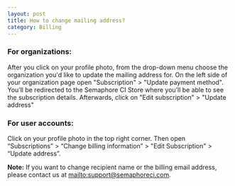 ```yaml
---
layout: post
title: How to change mailing address?
category: Billing
---
```


### For organizations:

After you click on your profile photo, from the drop-down menu choose the organization you'd like to update the mailing address for. On the left side of your organization page open "Subscription" > "Update payment method". You’ll be redirected to the Semaphore CI Store where you’ll be able to see the subscription details. Afterwards, click on "Edit subscription" > "Update address"


### For user accounts:

Click on your profile photo in the top right corner. Then open “Subscriptions” > “Change billing information” > "Edit Subscription" > “Update address”.

__Note:__
If you want to change recipient name or the billing email address, please contact us at <mailto:support@semaphoreci.com>.
